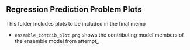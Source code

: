 ## Regression Prediction Problem Plots

This folder includes plots to be included in the final memo


- `ensemble_contrib_plot.png` shows the contributing model members of the ensemble model from attempt_